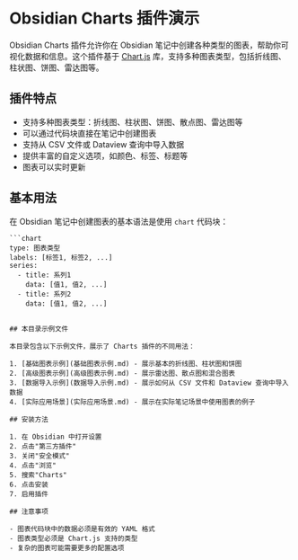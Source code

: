 # Obsidian Charts 插件演示

Obsidian Charts 插件允许你在 Obsidian 笔记中创建各种类型的图表，帮助你可视化数据和信息。这个插件基于 [Chart.js](https://www.chartjs.org/) 库，支持多种图表类型，包括折线图、柱状图、饼图、雷达图等。

## 插件特点

- 支持多种图表类型：折线图、柱状图、饼图、散点图、雷达图等
- 可以通过代码块直接在笔记中创建图表
- 支持从 CSV 文件或 Dataview 查询中导入数据
- 提供丰富的自定义选项，如颜色、标签、标题等
- 图表可以实时更新

## 基本用法

在 Obsidian 笔记中创建图表的基本语法是使用 `chart` 代码块：

```
```chart
type: 图表类型
labels: [标签1, 标签2, ...]
series:
  - title: 系列1
    data: [值1, 值2, ...]
  - title: 系列2
    data: [值1, 值2, ...]
```
```

## 本目录示例文件

本目录包含以下示例文件，展示了 Charts 插件的不同用法：

1. [基础图表示例](基础图表示例.md) - 展示基本的折线图、柱状图和饼图
2. [高级图表示例](高级图表示例.md) - 展示雷达图、散点图和混合图表
3. [数据导入示例](数据导入示例.md) - 展示如何从 CSV 文件和 Dataview 查询中导入数据
4. [实际应用场景](实际应用场景.md) - 展示在实际笔记场景中使用图表的例子

## 安装方法

1. 在 Obsidian 中打开设置
2. 点击"第三方插件"
3. 关闭"安全模式"
4. 点击"浏览"
5. 搜索"Charts"
6. 点击安装
7. 启用插件

## 注意事项

- 图表代码块中的数据必须是有效的 YAML 格式
- 图表类型必须是 Chart.js 支持的类型
- 复杂的图表可能需要更多的配置选项
